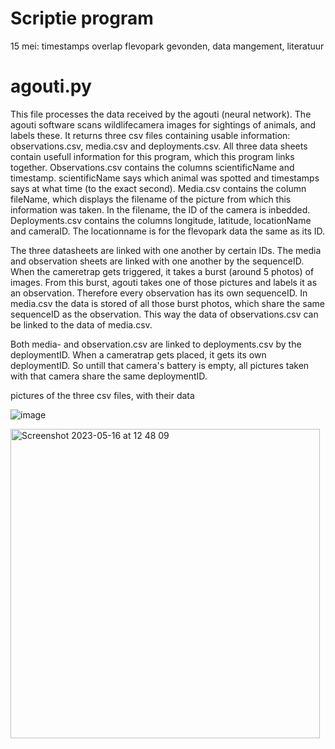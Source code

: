 # Scriptie program

15 mei: timestamps overlap flevopark gevonden, data mangement, literatuur 

# agouti.py
This file processes the data received by the agouti (neural network). The agouti software scans wildlifecamera images for sightings of animals, and labels these. It returns three csv files containing usable information: observations.csv, media.csv and deployments.csv. All three data sheets contain usefull information for this program, which this program links together. Observations.csv contains the columns scientificName and timestamp. scientificName says which animal was spotted and timestamps says at what time (to the exact second). Media.csv contains the column fileName, which displays the filename of the picture from which this information was taken. In the filename, the ID of the camera is inbedded. Deployments.csv contains the columns longitude, latitude, locationName and cameraID. The locationname is for the flevopark data the same as its ID. 

The three datasheets are linked with one another by certain IDs. The media and observation sheets are linked with one another by the sequenceID. When the cameretrap gets triggered, it takes a burst (around 5 photos) of images. From this burst, agouti takes one of those pictures and labels it as an observation. Therefore every observation has its own sequenceID. In media.csv the data is stored of all those burst photos, which share the same sequenceID as the observation. This way the data of observations.csv can be linked to the data of media.csv. 

Both media- and observation.csv are linked to deployments.csv by the deploymentID. When a cameratrap gets placed, it gets its own deploymentID. So untill that camera's battery is empty, all pictures taken with that camera share the same deploymentID.

pictures of the three csv files, with their data

![image](https://github.com/realysi/code_scriptie/assets/116087413/1f5c99b4-ff34-4c38-bf8e-1c82df6b1d10)

<img width="495" alt="Screenshot 2023-05-16 at 12 48 09" src="https://github.com/realysi/code_scriptie/assets/116087413/272e9515-e832-4691-8020-67c23ae91b43">
